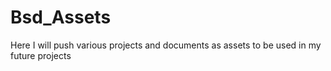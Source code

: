 # Bsd_Assets
Here I will push various projects and documents as assets to be used in my future projects
